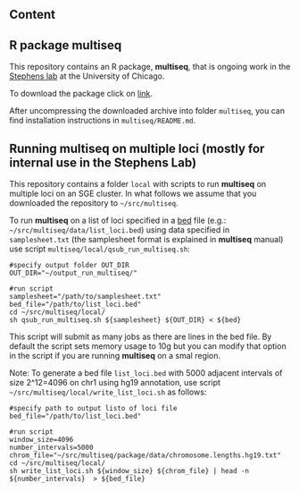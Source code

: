 ## Content

R package **multiseq**
----------------------
This repository contains an R package, **multiseq**, that is ongoing work in the [Stephens lab](http://stephenslab.uchicago.edu/) at the University of Chicago. 

To download the package click on [link](https://github.com/stephenslab/multiseq/blob/master/package/multiseq.tar.gz?raw=true).

After uncompressing the downloaded archive into folder `multiseq`, you can find installation instructions in `multiseq/README.md`.


Running multiseq on multiple loci (mostly for internal use in the Stephens Lab)
-------------------------------------------------------------------------------
This repository contains a folder `local` with scripts to run **multiseq** on multiple loci on an SGE cluster. In what follows we assume that you downloaded the repository to `~/src/multiseq`.

To run **multiseq** on a list of loci specified in a [bed](http://genome.ucsc.edu/FAQ/FAQformat.html#format1) file (e.g.: `~/src/multiseq/data/list_loci.bed`) using data specified in `samplesheet.txt` (the samplesheet format is explained in **multiseq** manual) use script `multiseq/local/qsub_run_multiseq.sh`:

    #specify output folder OUT_DIR
    OUT_DIR="~/output_run_multiseq/"

    #run script
    samplesheet="/path/to/samplesheet.txt"
    bed_file="/path/to/list_loci.bed"
    cd ~/src/multiseq/local/ 
    sh qsub_run_multiseq.sh ${samplesheet} ${OUT_DIR} < ${bed}

This script will submit as many jobs as there are lines in the bed file. By default the script sets memory usage to 10g but you can modify that option in the script if you are running **multiseq** on a smal region.

Note: To generate a bed file `list_loci.bed` with 5000 adjacent intervals of size 2^12=4096 on chr1 using hg19 annotation, use script `~/src/multiseq/local/write_list_loci.sh` as follows:
 
    #specify path to output listo of loci file
    bed_file="/path/to/list_loci.bed"

    #run script
    window_size=4096
    number_intervals=5000
    chrom_file="~/src/multiseq/package/data/chromosome.lengths.hg19.txt"
    cd ~/src/multiseq/local/
    sh write_list_loci.sh ${window_size} ${chrom_file} | head -n ${number_intervals}  > ${bed_file}



